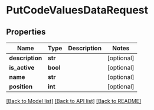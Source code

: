 # PutCodeValuesDataRequest

## Properties
Name | Type | Description | Notes
------------ | ------------- | ------------- | -------------
**description** | **str** |  | [optional] 
**is_active** | **bool** |  | [optional] 
**name** | **str** |  | [optional] 
**position** | **int** |  | [optional] 

[[Back to Model list]](../README.md#documentation-for-models) [[Back to API list]](../README.md#documentation-for-api-endpoints) [[Back to README]](../README.md)

